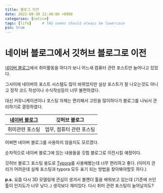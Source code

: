 ```yaml
---
title: 블로그 이전
date: 2022-08-30 21:40:00 +0900
categories: [notice]
tags: [life]     # TAG names should always be lowercase
pin: true
---
```


# 네이버 블로그에서 깃허브 블로그로 이전

[네이버 블로그](https://blog.naver.com/lccandol)에서 취미활동을 하다가 보니 어느새 컴퓨터 관련 포스트만 늘어나고 있었다.

그사이에 네이버의 포스트 시스템도 많이 바뀌었지만 실상 포스트가 잘 나오는것도 아니고 정작 코드 작성이나 수식작성등이 너무 불편하였다.

대신 커뮤니케이션이나 포스팅 자체는 편리해서 고민을 많이하다가 블로그를 나눠서 관리하기로 결정하였다.



| [네이버 블로그](https://blog.naver.com/lccandol) | 깃허브 블로그            |
| ------------------------------------------------ | ------------------------ |
| 취미관련 포스팅                                  | 업무, 컴퓨터 관련 포스팅 |



어쩌면 네이버 블로그를 사용하지 않을지도 모르겠다.

순차적으로 네이버 블로그에 있는 내용들을 깃헙 블로그로 이전시킬 예정이다.



깃허브 블로그 포스팅 용도로 [Typora](https://typora.io)를 사용해봤는데 너무 편리하고 좋다. 
(이미지 관리가 어려운데 실제 포스팅과 typora 모두 표기 되는 방법을 찾아봐야할듯 하다.)



**p.s.** 요즘 다시 3D 모델링에 관심이 생겨서 블랜더 툴을 배워보고 있는데 (기존에 쓰던 툴이 인지도가 너무 낮다..) 생각보다 재미있다. 다시 취미 관련 포스팅이 늘어날지도?

